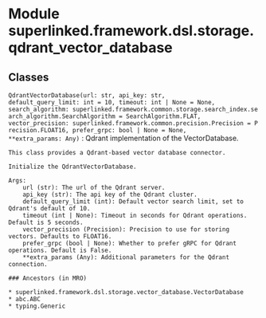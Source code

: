 Module superlinked.framework.dsl.storage.qdrant_vector_database
===============================================================

Classes
-------

`QdrantVectorDatabase(url: str, api_key: str, default_query_limit: int = 10, timeout: int | None = None, search_algorithm: superlinked.framework.common.storage.search_index.search_algorithm.SearchAlgorithm = SearchAlgorithm.FLAT, vector_precision: superlinked.framework.common.precision.Precision = Precision.FLOAT16, prefer_grpc: bool | None = None, **extra_params: Any)`
:   Qdrant implementation of the VectorDatabase.
    
    This class provides a Qdrant-based vector database connector.
    
    Initialize the QdrantVectorDatabase.
    
    Args:
        url (str): The url of the Qdrant server.
        api_key (str): The api key of the Qdrant cluster.
        default_query_limit (int): Default vector search limit, set to Qdrant's default of 10.
        timeout (int | None): Timeout in seconds for Qdrant operations. Default is 5 seconds.
        vector_precision (Precision): Precision to use for storing vectors. Defaults to FLOAT16.
        prefer_grpc (bool | None): Whether to prefer gRPC for Qdrant operations. Default is False.
        **extra_params (Any): Additional parameters for the Qdrant connection.

    ### Ancestors (in MRO)

    * superlinked.framework.dsl.storage.vector_database.VectorDatabase
    * abc.ABC
    * typing.Generic